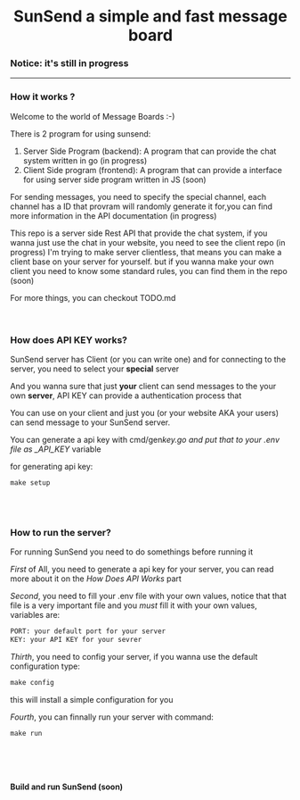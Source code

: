 <h1 align="center">SunSend a simple and fast message board</h1>

<h3>Notice: it's still in progress</h3>

<hr>

### How it works ?

Welcome to the world of Message Boards :-)

There is 2 program for using sunsend:

1. Server Side Program (backend): A program that can provide the chat system written in go (in progress)
2. Client Side program (frontend): A program that can provide a interface for using server side program written in JS (soon)

For sending messages, you need to specify the special channel, each channel has a ID that provram will randomly generate it for,you can find more information in the API documentation (in progress)

This repo is a server side Rest API that provide the chat system, if you wanna just use the chat in your website, you need to see the client repo (in progress)
I'm trying to make server clientless, that means you can make a client base on your server for yourself.
but if you wanna make your own client you need to know some standard rules, you can find them in the repo (soon)

For more things, you can checkout TODO.md
<br/>
<br/>
<br/>

### How does API KEY works?

SunSend server has Client (or you can write one) and for connecting to the server, you need to select your **special** server

And you wanna sure that just **your** client can send messages to the your own **server**, API KEY can provide a authentication process that

You can use on your client and just you (or your website AKA your users) can send message to your SunSend server.

You can generate a api key with cmd/gen*key.go and put that to your .env file as \_API_KEY* variable

for generating api key:

```makefile
make setup
```

<br/>
<br/>

### How to run the server?

For running SunSend you need to do somethings before running it
<br/>

_First_ of All, you need to generate a api key for your server, you can read more about it on the _How Does API Works_ part

_Second_, you need to fill your .env file with your own values, notice that that file is a very important file and you _must_
fill it with your own values, variables are:

```bash
PORT: your default port for your server
KEY: your API KEY for your sevrer
```

_Thirth_, you need to config your server, if you wanna use the default configuration type:

```makefile
make config
```

this will install a simple configuration for you

_Fourth_, you can finnally run your server with command:

```makefile
make run
```

<br/>
<br/>
<br/>

**Build and run SunSend (soon)**
